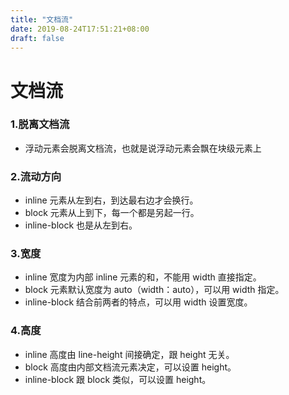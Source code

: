 ```yaml
---
title: "文档流"
date: 2019-08-24T17:51:21+08:00
draft: false
---
```


# 文档流

### 1.脱离文档流

- 浮动元素会脱离文档流，也就是说浮动元素会飘在块级元素上

### 2.流动方向

- inline 元素从左到右，到达最右边才会换行。
- block 元素从上到下，每一个都是另起一行。
- inline-block 也是从左到右。

### 3.宽度

- inline 宽度为内部 inline 元素的和，不能用 width 直接指定。
- block 元素默认宽度为 auto（width：auto），可以用 width 指定。
- inline-block 结合前两者的特点，可以用 width 设置宽度。

### 4.高度

- inline 高度由 line-height 间接确定，跟 height 无关。
- block 高度由内部文档流元素决定，可以设置 height。
- inline-block 跟 block 类似，可以设置 height。
